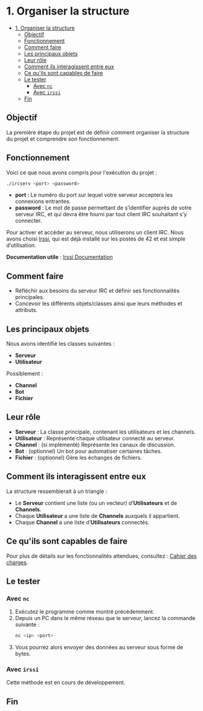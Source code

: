 # 1. Organiser la structure

- [1. Organiser la structure](#1-organiser-la-structure)
	- [Objectif](#objectif)
	- [Fonctionnement](#fonctionnement)
	- [Comment faire](#comment-faire)
	- [Les principaux objets](#les-principaux-objets)
	- [Leur rôle](#leur-rôle)
	- [Comment ils interagissent entre eux](#comment-ils-interagissent-entre-eux)
	- [Ce qu'ils sont capables de faire](#ce-quils-sont-capables-de-faire)
	- [Le tester](#le-tester)
		- [Avec `nc`](#avec-nc)
		- [Avec `irssi`](#avec-irssi)
	- [Fin](#fin)

## Objectif

La première étape du projet est de définir comment organiser la structure du projet et comprendre son fonctionnement.

## Fonctionnement

Voici ce que nous avons compris pour l'exécution du projet :

```bash
./ircserv <port> <password>
```

- **port** : Le numéro du port sur lequel votre serveur acceptera les connexions entrantes.
- **password** : Le mot de passe permettant de s’identifier auprès de votre serveur IRC, et qui devra être fourni par tout client IRC souhaitant s’y connecter.

Pour activer et accéder au serveur, nous utiliserons un client IRC. Nous avons choisi [Irssi](https://fr.wikipedia.org/wiki/Irssi), qui est déjà installé sur les postes de 42 et est simple d’utilisation.

**Documentation utile** : [Irssi Documentation](https://irssi.org/documentation/)

## Comment faire

- Réfléchir aux besoins du serveur IRC et définir ses fonctionnalités principales.
- Concevoir les différents objets/classes ainsi que leurs méthodes et attributs.

## Les principaux objets

Nous avons identifié les classes suivantes :
- **Serveur**
- **Utilisateur**  

Possiblement :
- **Channel**
- **Bot**
- **Fichier**

## Leur rôle

- **Serveur** : La classe principale, contenant les utilisateurs et les channels.
- **Utilisateur** : Représente chaque utilisateur connecté au serveur.
- **Channel** : (si implémenté) Représente les canaux de discussion.
- **Bot** : (optionnel) Un bot pour automatiser certaines tâches.
- **Fichier** : (optionnel) Gère les échanges de fichiers.

## Comment ils interagissent entre eux

La structure ressemblerait à un triangle :
- Le **Serveur** contient une liste (ou un vecteur) d’**Utilisateurs** et de **Channels**.
- Chaque **Utilisateur** a une liste de **Channels** auxquels il appartient.
- Chaque **Channel** a une liste d’**Utilisateurs** connectés.

## Ce qu'ils sont capables de faire

Pour plus de détails sur les fonctionnalités attendues, consultez : [Cahier des charges](./../Cahier_des_charges.md).

## Le tester

### Avec `nc`

1. Exécutez le programme comme montré précédemment.
2. Depuis un PC dans le même réseau que le serveur, lancez la commande suivante :
   ```bash
   nc <ip> <port>
   ```
3. Vous pourrez alors envoyer des données au serveur sous forme de bytes.

### Avec `irssi`

Cette méthode est en cours de développement.

## Fin